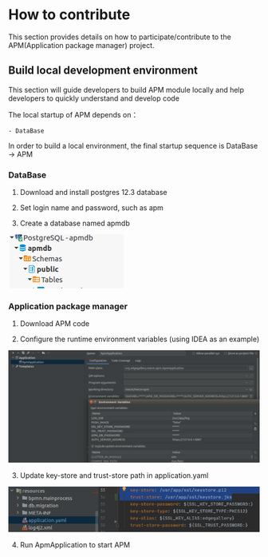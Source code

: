 How to contribute
==========================

This section provides details on how to participate/contribute to the APM(Application package manager) project. 

## Build local development environment

This section will guide developers to build APM module locally and help developers to quickly understand and
 develop
 code 

The local startup of APM depends on：
```
- DataBase
```
In order to build a local environment, the final startup sequence is DataBase -> APM

### DataBase

1. Download and install postgres 12.3 database 

2. Set login name and password, such as apm

3. Create a database named apmdb

![](/uploads/images/2020/0924/apm-db.png "apm-db.png")

### Application package manager

1. Download APM code

2. Configure the runtime environment variables (using IDEA as an example)

![](/uploads/images/2020/0924/apm-contribution.png "inventory-contribution.png")

3. Update key-store and trust-store path in application.yaml

![](/uploads/images/2020/0924/meo-ssl.png "meo-ssl.png")

4. Run ApmApplication to start APM

